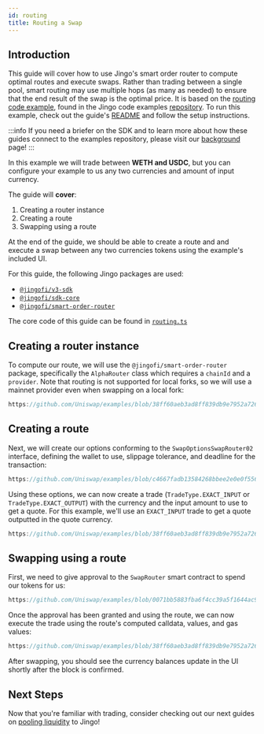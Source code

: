 ```yaml
---
id: routing
title: Routing a Swap
---
```


## Introduction

This guide will cover how to use Jingo's smart order router to compute optimal routes and execute swaps. Rather than trading between a single pool, smart routing may use multiple hops (as many as needed) to ensure that the end result of the swap is the optimal price. It is based on the [routing code example](https://github.com/uniswap/examples/tree/main/v3-sdk/routing), found in the Jingo code examples [repository](https://github.com/Uniswap/examples). To run this example, check out the guide's [README](https://github.com/uniswap/examples/blob/main/v3-sdk/routing/README.md) and follow the setup instructions.

:::info
If you need a briefer on the SDK and to learn more about how these guides connect to the examples repository, please visit our [background](./01-background.md) page!
:::

In this example we will trade between **WETH and USDC**, but you can configure your example to us any two currencies and amount of input currency.

The guide will **cover**:

1. Creating a router instance
2. Creating a route
3. Swapping using a route

At the end of the guide, we should be able to create a route and and execute a swap between any two currencies tokens using the example's included UI.

For this guide, the following Jingo packages are used:

- [`@jingofi/v3-sdk`](https://www.npmjs.com/package/@jingofi/v3-sdk)
- [`@jingofi/sdk-core`](https://www.npmjs.com/package/@jingofi/sdk-core)
- [`@jingofi/smart-order-router`](https://www.npmjs.com/package/@jingofi/smart-order-router)

The core code of this guide can be found in [`routing.ts`](https://github.com/uniswap/examples/blob/main/v3-sdk/routing/src/libs/routing.ts)

## Creating a router instance

To compute our route, we will use the `@jingofi/smart-order-router` package, specifically the `AlphaRouter` class which requires a `chainId` and a `provider`. Note that routing is not supported for local forks, so we will use a mainnet provider even when swapping on a local fork:

```typescript reference title="Instantiating an AlphaRouter" referenceLinkText="View on Github" customStyling
https://github.com/Uniswap/examples/blob/38ff60aeb3ad8ff839db9e7952a726ca7d6b68fd/v3-sdk/routing/src/libs/routing.ts#L24-L27
```

## Creating a route

Next, we will create our options conforming to the `SwapOptionsSwapRouter02` interface, defining the wallet to use, slippage tolerance, and deadline for the transaction:

```typescript reference title="Routing Options" referenceLinkText="View on Github" customStyling
https://github.com/Uniswap/examples/blob/c4667fadb13584268bbee2e0e0f556558a474751/v3-sdk/routing/src/libs/routing.ts#L33-L38
```

Using these options, we can now create a trade (`TradeType.EXACT_INPUT` or `TradeType.EXACT_OUTPUT`) with the currency and the input amount to use to get a quote. For this example, we'll use an `EXACT_INPUT` trade to get a quote outputted in the quote currency.

```typescript reference title="Creating a route" referenceLinkText="View on Github" customStyling
https://github.com/Uniswap/examples/blob/38ff60aeb3ad8ff839db9e7952a726ca7d6b68fd/v3-sdk/routing/src/libs/routing.ts#L36-L47
```

## Swapping using a route


First, we need to give approval to the `SwapRouter` smart contract to spend our tokens for us:

```typescript reference title="Approving SwapRouter to spend our tokens" referenceLinkText="View on Github" customStyling
https://github.com/Uniswap/examples/blob/0071bb5883fba6f4cc39a5f1644ac941e4f24822/v3-sdk/routing/src/libs/routing.ts#L66
```

Once the approval has been granted and using the route, we can now execute the trade using the route's computed calldata, values, and gas values:


```typescript reference title="Using a route" referenceLinkText="View on Github" customStyling
https://github.com/Uniswap/examples/blob/38ff60aeb3ad8ff839db9e7952a726ca7d6b68fd/v3-sdk/routing/src/libs/routing.ts#L61-L68
```

After swapping, you should see the currency balances update in the UI shortly after the block is confirmed.

## Next Steps

Now that you're familiar with trading, consider checking out our next guides on [pooling liquidity](./liquidity/01-minting-position.md) to Jingo!
